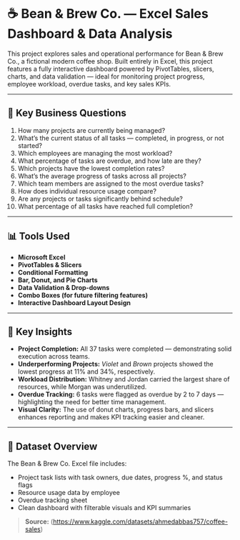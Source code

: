 # ☕ Bean & Brew Co. — Excel Sales Dashboard & Data Analysis

This project explores sales and operational performance for Bean & Brew Co., a fictional modern coffee shop. Built entirely in Excel, this project features a fully interactive dashboard powered by PivotTables, slicers, charts, and data validation — ideal for monitoring project progress, employee workload, overdue tasks, and key sales KPIs.

---

## 🧠 Key Business Questions
1. How many projects are currently being managed?
2. What’s the current status of all tasks — completed, in progress, or not started?
3. Which employees are managing the most workload?
4. What percentage of tasks are overdue, and how late are they?
5. Which projects have the lowest completion rates?
6. What’s the average progress of tasks across all projects?
7. Which team members are assigned to the most overdue tasks?
8. How does individual resource usage compare?
9. Are any projects or tasks significantly behind schedule?
10. What percentage of all tasks have reached full completion?

---

## 📊 Tools Used
- **Microsoft Excel**
- **PivotTables & Slicers**
- **Conditional Formatting**
- **Bar, Donut, and Pie Charts**
- **Data Validation & Drop-downs**
- **Combo Boxes (for future filtering features)**
- **Interactive Dashboard Layout Design**

---

## 📌 Key Insights
- **Project Completion:** All 37 tasks were completed — demonstrating solid execution across teams.
- **Underperforming Projects:** *Violet* and *Brown* projects showed the lowest progress at 11% and 34%, respectively.
- **Workload Distribution:** Whitney and Jordan carried the largest share of resources, while Morgan was underutilized.
- **Overdue Tracking:** 6 tasks were flagged as overdue by 2 to 7 days — highlighting the need for better time management.
- **Visual Clarity:** The use of donut charts, progress bars, and slicers enhances reporting and makes KPI tracking easier and cleaner.

---

## 📂 Dataset Overview
The Bean & Brew Co. Excel file includes:
- Project task lists with task owners, due dates, progress %, and status flags
- Resource usage data by employee
- Overdue tracking sheet
- Clean dashboard with filterable visuals and KPI summaries

> **Source:** (https://www.kaggle.com/datasets/ahmedabbas757/coffee-sales)
